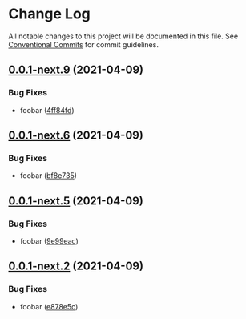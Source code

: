 # Change Log

All notable changes to this project will be documented in this file.
See [Conventional Commits](https://conventionalcommits.org) for commit guidelines.

## [0.0.1-next.9](https://github.com/generic-mmo/server/compare/v0.0.1-next.8...v0.0.1-next.9) (2021-04-09)


### Bug Fixes

* foobar ([4ff84fd](https://github.com/generic-mmo/server/commit/4ff84fd8373a2030dc5fb50e1e062f92bf86a280))





## [0.0.1-next.6](https://github.com/generic-mmo/server/compare/v0.0.1-next.5...v0.0.1-next.6) (2021-04-09)


### Bug Fixes

* foobar ([bf8e735](https://github.com/generic-mmo/server/commit/bf8e735d67e0fb202f1056ee6487facb25594960))





## [0.0.1-next.5](https://github.com/generic-mmo/server/compare/v0.0.1-next.4...v0.0.1-next.5) (2021-04-09)


### Bug Fixes

* foobar ([9e99eac](https://github.com/generic-mmo/server/commit/9e99eacd244d431356e5a13c2204be2f76e75343))





## [0.0.1-next.2](https://github.com/generic-mmo/server/compare/v0.0.1-next.1...v0.0.1-next.2) (2021-04-09)


### Bug Fixes

* foobar ([e878e5c](https://github.com/generic-mmo/server/commit/e878e5c9af40acf75769f299d0a7c3b3c5db9430))
